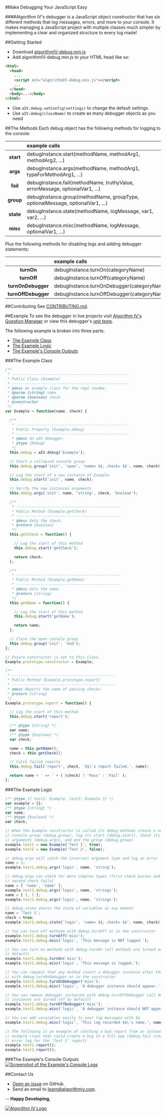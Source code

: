#Make Debugging Your JavaScript Easy

####Algorithm IV's debugger is a JavaScript object constructor that has six different methods that log messages, errors, and more to your console. It makes managing a JavaScript project with multiple classes much simpler by implementing a clear and organized structure to every log made!

##Getting Started
- Download [algorithmIV-debug.min.js](https://github.com/imaginate/algorithmIV-javascript-debugger/tree/master/src/algorithmIV-debug.min.js)
- Add algorithmIV-debug.min.js to your HTML head like so:
```html
<html>
  <head>
    ...
    <script src="algorithmIV-debug.min.js"></script>
    ...
  </head>
  <body>...</body>
</html>
```
- Use ``` aIV.debug.setConfig(settings) ``` to change the default settings
- Use ``` aIV.debug(className) ``` to create as many debugger objects as you need


##The Methods
Each debug object has the following methods for logging to the console:

|           | example calls                                                                  |
| :-------: | :----------------------------------------------------------------------------- |
| **start** | debugInstance.start(methodName, methodArg1, methodArg2, ...)                   |
| **args**  | debugInstance.args(methodName, methodArg1, typeForMethodArg1, ...)             |
| **fail**  | debugInstance.fail(methodName, truthyValue, errorMessage, optionalVar1, ...)   |
| **group** | debugInstance.group(methodName, groupType, optionalMessage, optionalVar1, ...) |
| **state** | debugInstance.state(methodName, logMessage, var1, var2, ...)                   |
| **misc**  | debugInstance.misc(methodName, logMessage, optionalVar1, ...)                  |

Plus the following methods for disabling logs and adding debugger statements:

|                     | example calls                               |
| :-----------------: | :------------------------------------------ |
| **turnOn**          | debugInstance.turnOn(categoryName)          |
| **turnOff**         | debugInstance.turnOff(categoryName)         |
| **turnOnDebugger**  | debugInstance.turnOnDebugger(categoryName)  |
| **turnOffDebugger** | debugInstance.turnOffDebugger(categoryName) |


##Contributing
See [CONTRIBUTING.md](https://github.com/imaginate/algorithmIV-javascript-debugger/tree/master/CONTRIBUTING.md).


##Example
To see the debugger in live projects visit [Algorithm IV's Question Manager](https://github.com/imaginate/algorithmIV-question-manager/blob/master/tests/algorithmIV-app.js) or view this debugger's [unit tests](https://github.com/imaginate/algorithmIV-javascript-debugger/blob/master/tests/pre-compiled-tests/classes/tests.js).

The following example is broken into three parts:
- [The Example Class](#class)
- [The Example Logic](#logic)
- [The Example's Console Outputs](#output)

###<a name="class"></a>The Example Class
```javascript
/**
 * -----------------------------------------------------
 * Public Class (Example)
 * -----------------------------------------------------
 * @desc An example class for the repo readme.
 * @param {string} name
 * @param {boolean} check
 * @constructor
 */
var Example = function(name, check) {

  /**
   * ---------------------------------------------------
   * Public Property (Example.debug)
   * ---------------------------------------------------
   * @desc An aIV debugger.
   * @type {Debug}
   */
  this.debug = aIV.debug('Example');

  // Start a collapsed console group
  this.debug.group('init', 'open', 'name= $$, check= $$', name, check);

  // Log the start of a new instance of Example
  this.debug.start('init', name, check);

  // Verify the new instances arguments 
  this.debug.args('init', name, 'string', check, 'boolean');

  /**
   * ----------------------------------------------- 
   * Public Method (Example.getCheck)
   * -----------------------------------------------
   * @desc Gets the check.
   * @return {boolean}
   */
  this.getCheck = function() {

    // Log the start of this method
    this.debug.start('getCheck');

    return check;
  };

  /**
   * ----------------------------------------------- 
   * Public Method (Example.getName)
   * -----------------------------------------------
   * @desc Gets the name.
   * @return {string}
   */
  this.getName = function() {

    // Log the start of this method
    this.debug.start('getName');

    return name;
  };

  // Close the open console group
  this.debug.group('init', 'end');
};

// Ensure constructor is set to this class.
Example.prototype.constructor = Example;

/**
 * ----------------------------------------------- 
 * Public Method (Example.prototype.report)
 * -----------------------------------------------
 * @desc Reports the name of passing checks.
 * @return {string}
 */
Example.prototype.report = function() {

  // Log the start of this method
  this.debug.start('report');

  /** @type {string} */
  var name;
  /** @type {boolean} */
  var check;

  name = this.getName();
  check = this.getCheck();

  // Catch failed reports 
  this.debug.fail('report', check, '$$\'s report failed.', name);

  return name + ' => ' + ( (check) ? 'Pass' : 'Fail' );
};
```

###<a name="logic"></a>The Example Logic
```javascript
/** @type {{ test1: Example, test2: Example }} */
var example = {};
/** @type {string} */
var name;
/** @type {boolean} */
var check;

// When the Example constructor is called its debug methods create a new
// console group (debug.group), log its start (debug.start), check its
// arguments (debug.args), and end the group (debug.group)
example.test1 = new Example('Test 1', true);
example.test2 = new Example('Test 2', false);

// debug.args will catch the incorrect argument type and log an error
name = 1;
example.test1.debug.args('logic', name, 'string');

// debug.args can check for more complex types (first check passes and the
// second check fails)
name = [ 'name', 'name' ];
example.test1.debug.args('logic', name, 'strings');
name = [ 1, 1 ];
example.test1.debug.args('logic', name, 'strings');

// debug.state shares the state of variables at any moment
name = 'Test 1';
check = true;
example.test1.debug.state('logic', 'name= $$, check= $$', name, check);

// You can turn off methods with debug.turnOff or in the constructor
example.test1.debug.turnOff('misc');
example.test1.debug.misc('logic', 'This message is NOT logged.');

// You can turn on methods with debug.turnOn (all methods are turned on by
// default)
example.test1.debug.turnOn('misc');
example.test1.debug.misc('logic', 'This message is logged.');

// You can request that any method insert a debugger instance after their logs
// with debug.turnOnDebugger or in the constructor
example.test1.debug.turnOnDebugger('misc');
example.test1.debug.misc('logic', 'A debugger instance should appear.');

// You can remove debugger instances with debug.turnOffDebugger (all debugger
// instances are turned off by default)
example.test1.debug.turnOffDebugger('misc');
example.test1.debug.misc('logic', 'A debugger instance should NOT appear.');

// You can add varaiables easily to your log messages with $$
example.test1.debug.misc('logic', 'This log recorded $$\'s name.', name);

// The following is an example of catching a bad report from an instance of the
// example class that could create a bug in a full app (debug.fail creates an
// error log for the 'Test 2' report)
example.test1.report();
example.test2.report();
```

###<a name="output"></a>The Example's Console Outputs
<a href="https://github.com/imaginate/algorithmIV-javascript-debugger/tree/master/example/console-logs-screenshot.jpg"><img src="http://www.algorithmiv.com/images/console-logs-screenshot.jpg" alt="Screenshot of the Example's Console Logs" /></a>


##Contact Us
- [Open an issue](https://github.com/imaginate/algorithmIV-javascript-debugger/issues) on GitHub.
- Send an email to [learn@algorithmiv.com](mailto:learn@algorithmiv.com).


--
**Happy Developing,**

<a href="http://www.algorithmiv.com"><img src="http://www.algorithmiv.com/images/aIV-logo.png" alt="Algorithm IV Logo" /></a>